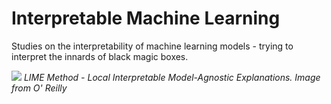 # Interpretable Machine Learning

Studies on the interpretability of machine learning models - trying to interpret the innards of black magic boxes.

![](https://www.oreilly.com/content/wp-content/uploads/sites/2/2019/06/figure1-a9533a3fb9bb9ace6ee96b4cdc9b6bcb.jpg)
*LIME Method - Local Interpretable Model-Agnostic Explanations. Image from O' Reilly*
